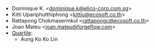 - Dominique K. \<<dominique.k@elico-corp.com.sg>\>
- Kitti Upariphutthiphong \<<kittiu@ecosoft.co.th>\>
- Rattapong Chokmasermkul \<<rattapongc@ecosoft.co.th>\>
- Joan Mateu \<<joan.mateu@forgeflow.com>\>
- [Quartile](https://www.quartile.co):
  - Aung Ko Ko Lin
